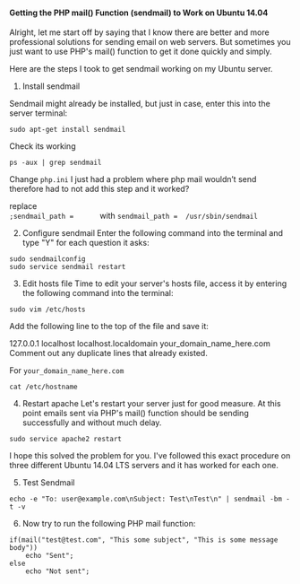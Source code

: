 #### Getting the PHP mail() Function (sendmail) to Work on Ubuntu 14.04

Alright, let me start off by saying that I know there are better and more professional solutions for sending email on web servers. But sometimes you just want to use PHP's mail() function to get it done quickly and simply.

Here are the steps I took to get sendmail working on my Ubuntu server.

1) Install sendmail

Sendmail might already be installed, but just in case, enter this into the server terminal:

```
sudo apt-get install sendmail
```

Check its working

`ps -aux | grep sendmail`


Change `php.ini`
I just had a problem where php mail wouldn’t send therefore had to not add this step and it worked?

replace     
`;sendmail_path =      `
with
`sendmail_path =  /usr/sbin/sendmail`

2) Configure sendmail
Enter the following command into the terminal and type "Y" for each question it asks:

```
sudo sendmailconfig
sudo service sendmail restart
```

3) Edit hosts file
Time to edit your server's hosts file, access it by entering the following command into the terminal:

```
sudo vim /etc/hosts
```

Add the following line to the top of the file and save it:

127.0.0.1 localhost localhost.localdomain your_domain_name_here.com
Comment out any duplicate lines that already existed.

For `your_domain_name_here.com`

`cat /etc/hostname`

4) Restart apache
Let's restart your server just for good measure. At this point emails sent via PHP's mail() function should be sending successfully and without much delay.

```
sudo service apache2 restart
```

I hope this solved the problem for you. I've followed this exact procedure on three different Ubuntu 14.04 LTS servers and it has worked for each one.

5) Test Sendmail

```
echo -e "To: user@example.com\nSubject: Test\nTest\n" | sendmail -bm -t -v
```

6) Now try to run the following PHP mail function:

```
if(mail("test@test.com", "This some subject", "This is some message body"))  
    echo "Sent";  
else  
    echo "Not sent";  
```
